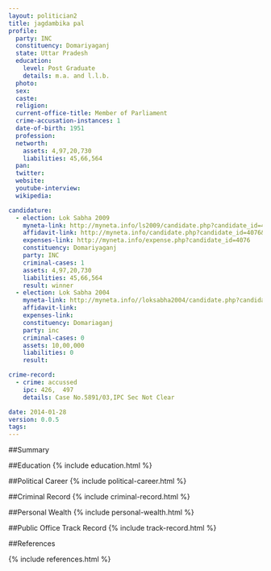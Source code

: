 ```yaml
---
layout: politician2
title: jagdambika pal
profile: 
  party: INC
  constituency: Domariyaganj
  state: Uttar Pradesh
  education: 
    level: Post Graduate
    details: m.a. and l.l.b.
  photo: 
  sex: 
  caste: 
  religion: 
  current-office-title: Member of Parliament
  crime-accusation-instances: 1
  date-of-birth: 1951
  profession: 
  networth: 
    assets: 4,97,20,730
    liabilities: 45,66,564
  pan: 
  twitter: 
  website: 
  youtube-interview: 
  wikipedia: 

candidature: 
  - election: Lok Sabha 2009
    myneta-link: http://myneta.info/ls2009/candidate.php?candidate_id=4076
    affidavit-link: http://myneta.info/candidate.php?candidate_id=4076&scan=original
    expenses-link: http://myneta.info/expense.php?candidate_id=4076
    constituency: Domariyaganj 
    party: INC
    criminal-cases: 1
    assets: 4,97,20,730
    liabilities: 45,66,564
    result: winner 
  - election: Lok Sabha 2004
    myneta-link: http://myneta.info//loksabha2004/candidate.php?candidate_id=4212
    affidavit-link: 
    expenses-link: 
    constituency: Domariaganj 
    party: inc
    criminal-cases: 0
    assets: 10,00,000
    liabilities: 0
    result:  

crime-record: 
  - crime: accussed
    ipc: 426,  497
    details: Case No.5891/03,IPC Sec Not Clear 

date: 2014-01-28
version: 0.0.5
tags: 
---
```

##Summary


##Education
{% include education.html %}


##Political Career
{% include political-career.html %}


##Criminal Record
{% include criminal-record.html %}


##Personal Wealth
{% include personal-wealth.html %}


##Public Office Track Record
{% include track-record.html %}


##References


{% include references.html %}